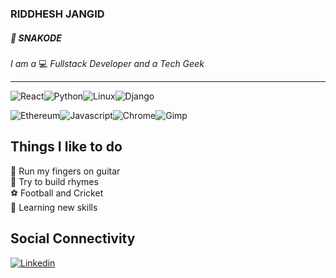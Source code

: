 ### RIDDHESH JANGID
##### :snake: SNAKODE
 *I am a* :computer: *Fullstack Developer and a Tech Geek*
 <hr/>
 
![React](https://raw.githubusercontent.com/snakode/snakode/master/react.png)![Python](https://raw.githubusercontent.com/snakode/snakode/master/python.png)![Linux](https://raw.githubusercontent.com/snakode/snakode/master/linux.png)![Django](https://raw.githubusercontent.com/snakode/snakode/master/django.png)

![Ethereum](https://raw.githubusercontent.com/snakode/snakode/master/ethereum.png)![Javascript](https://raw.githubusercontent.com/snakode/snakode/master/javascript.png)![Chrome](https://raw.githubusercontent.com/snakode/snakode/master/chrome.png)![Gimp](https://raw.githubusercontent.com/snakode/snakode/master/gimp.png)

## Things I like to do

:guitar: Run my fingers on guitar <br/> 
:pencil: Try to build rhymes <br/> 
:soccer: Football and Cricket <br/> 
:scroll: Learning new skills <br/> 

## Social Connectivity
[![Linkedin](https://raw.githubusercontent.com/snakode/snakode/master/linkedin.png)](https://www.linkedin.com/in/riddhesh-jangid-27b90814a/)
